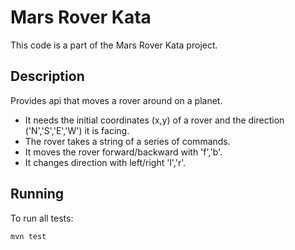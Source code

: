 Mars Rover Kata
===============

This code is a part of the Mars Rover Kata project.

Description
-----------

Provides api that moves a rover around on a planet.

* It needs the initial coordinates (x,y) of a rover and the direction ('N','S','E','W') it is facing.
* The rover takes a string of a series of commands.
* It moves the rover forward/backward with 'f','b'.
* It changes direction with left/right 'l','r'.


Running
-------

To run all tests:

```bash
mvn test
```
